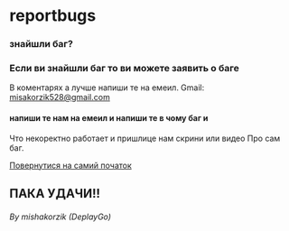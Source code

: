 # reportbugs
### знайшли баг? 
### Если ви знайшли баг то ви можете заявить о баге
В коментарях а лучше напиши те на емеил.
Gmail: misakorzik528@gmail.com 

#### напиши те нам на емеил и напиши те в чому баг и 
Что некоректно работает и пришлице нам скрини или видео 
Про сам баг.

<a href="https://github.com/mishakorzik/mishakorzik.menu.io">Повернутися на самий початок</a>    

## ПАКА УДАЧИ!!


###### By mishakorzik (DeplayGo)
